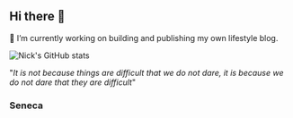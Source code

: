 ## Hi there 👋

 🔭 I’m currently working on building and publishing my own lifestyle blog.

![Nick's GitHub stats](https://github-readme-stats.vercel.app/api?username=NDC95&show_icons=true&theme=blueberry)

"*It is not because things are difficult that we do not dare, it is because we do not dare that they are difficult*"

 ### Seneca
